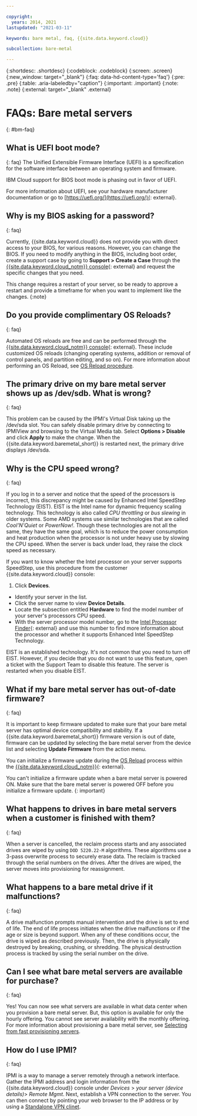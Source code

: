 ```yaml
---

copyright:
  years: 2014, 2021
lastupdated: "2021-03-11"

keywords: bare metal, faq, {{site.data.keyword.cloud}}

subcollection: bare-metal

---
```


{:shortdesc: .shortdesc}
{:codeblock: .codeblock}
{:screen: .screen}
{:new_window: target="_blank"}
{:faq: data-hd-content-type='faq'}
{:pre: .pre}
{:table: .aria-labeledby="caption"}
{:important: .important}
{:note: .note}
{:external: target="_blank" .external}

# FAQs: Bare metal servers
{: #bm-faq}

## What is UEFI boot mode?
{: faq}
The Unified Extensible Firmware Interface (UEFI) is a specification for the software interface between an operating system and firmware.

IBM Cloud support for BIOS boot mode is phasing out in favor of UEFI.

For more information about UEFI, see your hardware manufacturer documentation or go to [https://uefi.org/](https://uefi.org/){: external}.

## Why is my BIOS asking for a password?
{: faq}

Currently, {{site.data.keyword.cloud}} does not provide you with direct access to your BIOS, for various reasons. However, you can change the BIOS. If you need to modify anything in the BIOS, including boot order, create a support case by going to **Support > Create a Case** through the [{{site.data.keyword.cloud_notm}} console](https://cloud.ibm.com/){: external} and request the specific changes that you need.

This change requires a restart of your server, so be ready to approve a restart and provide a timeframe for when you want to implement like the changes.
{:note}

## Do you provide complimentary OS Reloads?
{: faq}

Automated OS reloads are free and can be performed through the [{{site.data.keyword.cloud_notm}} console](https://cloud.ibm.com/){: external}. These include customized OS reloads (changing operating systems, addition or removal of control panels, and partition editing, and so on). For more information about performing an OS Reload, see [OS Reload procedure](/docs/bare-metal?topic=bare-metal-reloading-the-os).


## The primary drive on my bare metal server shows up as /dev/sdb. What is wrong?
{: faq}

This problem can be caused by the IPMI's Virtual Disk taking up the /dev/sda slot. You can safely disable primary drive by connecting to IPMIView and browsing to the Virtual Media tab. Select **Options > Disable** and click **Apply** to make the change. When the {{site.data.keyword.baremetal_short}} is restarted next, the primary drive displays /dev/sda.


## Why is the CPU speed wrong?
{: faq}

If you log in to a server and notice that the speed of the processors is incorrect, this discrepancy might be caused by Enhanced Intel SpeedStep Technology (EIST). EIST is the Intel name for dynamic frequency scaling technology. This technology is also called *CPU throttling* or *bus slewing* in older systems. Some AMD systems use similar technologies that are called *Cool'N'Quiet* or *PowerNow!*. Though these technologies are not all the same, they have the same goal, which is to reduce the power consumption and heat production when the processor is not under heavy use by slowing the CPU speed. When the server is back under load, they raise the clock speed as necessary.

If you want to know whether the Intel processor on your server supports SpeedStep, use this procedure from the customer {{site.data.keyword.cloud}} console:
1. Click **Devices**.
* Identify your server in the list.
* Click the server name to view **Device Details**.
* Locate the subsection entitled **Hardware** to find the model number of your server's processors CPU speed.
* With the server processor model number, go to the [Intel Processor Finder](http://processorfinder.intel.com){: external} and use this number to find more information about the processor and whether it supports Enhanced Intel SpeedStep Technology.

EIST is an established technology. It's not common that you need to turn off EIST. However, if you decide that you do not want to use this feature, open a ticket with the Support Team to disable this feature. The server is restarted when you disable EIST.


## What if my bare metal server has out-of-date firmware?
{: faq}

It is important to keep firmware updated to make sure that your bare metal server has optimal device compatibility and stability. If a {{site.data.keyword.baremetal_short}} firmware version is out of date, firmware can be updated by selecting the bare metal server from the device list and selecting **Update Firmware** from the action menu.

You can initialize a firmware update during the [OS Reload](/docs/bare-metal?topic=bare-metal-reloading-the-os) process within the [{{site.data.keyword.cloud_notm}}](https://cloud.ibm.com/){: external}.

You can't initialize a firmware update when a bare metal server is powered ON. Make sure that the bare metal server is powered OFF before you initialize a firmware update. 
{: important}

## What happens to drives in bare metal servers when a customer is finished with them?
{: faq}

When a server is cancelled, the reclaim process starts and any associated drives are wiped by using `DOD 5220.22-M` algorithms. These algorithms use a 3-pass overwrite process to securely erase data. The reclaim is tracked through the serial numbers on the drives. After the drives are wiped, the server moves into provisioning for reassignment. 

## What happens to a bare metal drive if it malfunctions?
{: faq}

A drive malfunction prompts manual intervention and the drive is set to end of life. The end of life process initiates when the drive malfunctions or if the age or size is beyond support. When any of these conditions occur, the drive is wiped as described previously. Then, the drive is physically destroyed by breaking, crushing, or shredding. The physical destruction process is tracked by using the serial number on the drive.

## Can I see what bare metal servers are available for purchase?
{: faq}

Yes! You can now see what servers are available in what data center when you provision a bare metal server. But, this option is available for only the hourly offering. You cannot see server availability with the monthly offering. For more information about provisioning a bare metal server, see [Selecting from fast provisioning servers](/docs/bare-metal?topic=bare-metal-bm-select-popular-servers#bm-select-popular-servers).

## How do I use IPMI?
{: faq}

IPMI is a way to manage a server remotely through a network interface. Gather the IPMI address and login information from the {{site.data.keyword.cloud}} console under *Devices* > _your server (device details)_> *Remote Mgmt*. Next, establish a VPN connection to the server. You can then connect by pointing your web browser to the IP address or by using a [Standalone VPN clinet](/docs/iaas-vpn?topic=iaas-vpn-standalone-vpn-clients).
